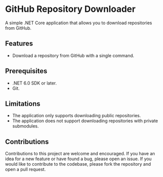 # GitHub Repository Downloader

A simple .NET Core application that allows you to download repositories from GitHub.

## Features

- Download a repository from GitHub with a single command.


## Prerequisites

- .NET 6.0 SDK or later.
- Git.

## Limitations

- The application only supports downloading public repositories.
- The application does not support downloading repositories with private submodules.

## Contributions

Contributions to this project are welcome and encouraged. If you have an idea for a new feature or have found a bug, please open an issue. If you would like to contribute to the codebase, please fork the repository and open a pull request.
